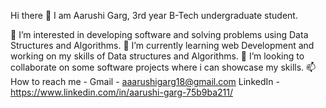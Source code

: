Hi there 👋
I am Aarushi Garg, 3rd year B-Tech undergraduate student.

👀 I’m interested in developing software and solving problems using Data Structures and Algorithms.
🌱 I’m currently learning web Development and working on my skills of Data structures and Algorithms.
💞️ I’m looking to collaborate on some software projects where i can showcase my skills.
📫 How to reach me - Gmail - aaarushigarg18@gmail.com LinkedIn - https://www.linkedin.com/in/aarushi-garg-75b9ba211/
